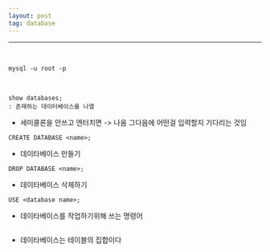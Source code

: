 ```yaml
---
layout: post
tag: database
---
```

***
<br>

```
mysql -u root -p
```
<br>

```
show databases;
: 존재하는 데이터베이스를 나열
```

- 세미콜론을 안쓰고 엔터치면 -> 나옴 그다음에 어떤걸 입력할지 기다리는 것임

```
CREATE DATABASE <name>;
```

- 데이타베이스 만들기

```
DROP DATABASE <name>;
```

- 데이타베이스 삭제하기

```
USE <database name>;
```

- 데이타베이스를 작업하기위해 쓰는 명령어

```

```

- 데이타베이스는 테이블의 집합이다
